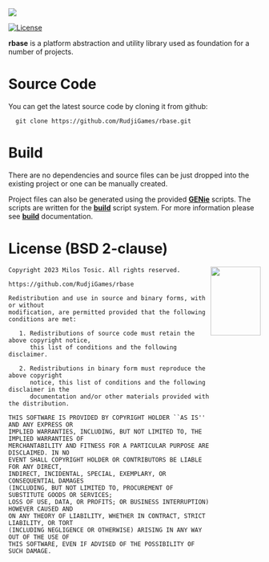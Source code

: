 <img src="https://rudji.com/images/lib/rbase.png"/>

[![License](https://img.shields.io/badge/license-BSD--2%20clause-blue.svg)](https://github.com/RudjiGames/rbase/blob/master/LICENSE)

**rbase** is a platform abstraction and utility library used as foundation for a number of projects.

Source Code
======

You can get the latest source code by cloning it from github:

      git clone https://github.com/RudjiGames/rbase.git 

Build
======

There are no dependencies and source files can be just dropped into the existing project or one can be manually created.

Project files can also be generated using the provided [**GENie**](https://github.com/bkaradzic/GENie) scripts. The scripts are written for the [**build**](https://github.com/RudjiGames/build) script system. For more information please see [**build**](https://github.com/RudjiGames/build) documentation.

License (BSD 2-clause)
======

<a href="http://opensource.org/licenses/BSD-2-Clause" target="_blank">
<img align="right" src="https://opensource.org/wp-content/uploads/2022/10/osi-badge-dark.svg" width="100" height="137">
</a>

	Copyright 2023 Milos Tosic. All rights reserved.
	
	https://github.com/RudjiGames/rbase
	
	Redistribution and use in source and binary forms, with or without
	modification, are permitted provided that the following conditions are met:
	
	   1. Redistributions of source code must retain the above copyright notice,
	      this list of conditions and the following disclaimer.
	
	   2. Redistributions in binary form must reproduce the above copyright
	      notice, this list of conditions and the following disclaimer in the
	      documentation and/or other materials provided with the distribution.
	
	THIS SOFTWARE IS PROVIDED BY COPYRIGHT HOLDER ``AS IS'' AND ANY EXPRESS OR
	IMPLIED WARRANTIES, INCLUDING, BUT NOT LIMITED TO, THE IMPLIED WARRANTIES OF
	MERCHANTABILITY AND FITNESS FOR A PARTICULAR PURPOSE ARE DISCLAIMED. IN NO
	EVENT SHALL COPYRIGHT HOLDER OR CONTRIBUTORS BE LIABLE FOR ANY DIRECT,
	INDIRECT, INCIDENTAL, SPECIAL, EXEMPLARY, OR CONSEQUENTIAL DAMAGES
	(INCLUDING, BUT NOT LIMITED TO, PROCUREMENT OF SUBSTITUTE GOODS OR SERVICES;
	LOSS OF USE, DATA, OR PROFITS; OR BUSINESS INTERRUPTION) HOWEVER CAUSED AND
	ON ANY THEORY OF LIABILITY, WHETHER IN CONTRACT, STRICT LIABILITY, OR TORT
	(INCLUDING NEGLIGENCE OR OTHERWISE) ARISING IN ANY WAY OUT OF THE USE OF
	THIS SOFTWARE, EVEN IF ADVISED OF THE POSSIBILITY OF SUCH DAMAGE. 
